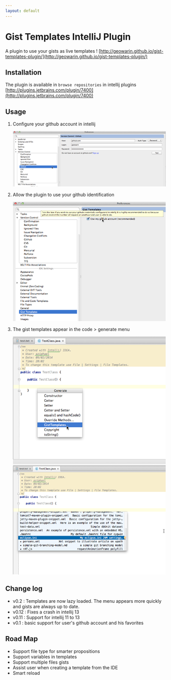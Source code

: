 ```yaml
---
layout: default
---
```


# Gist Templates IntelliJ Plugin

A plugin to use your gists as live templates !
[http://geowarin.github.io/gist-templates-plugin/](http://geowarin.github.io/gist-templates-plugin/)

## Installation

The plugin is available in `browse repositories` in intellij plugins
[http://plugins.jetbrains.com/plugin/7400](http://plugins.jetbrains.com/plugin/7400)

## Usage

1. Configure your github account in intellij

	![image](images/github-settings.png)

2. Allow the plugin to use your github identification

	![image](images/plugin-settings.png)

3. The gist templates appear in the code > generate menu

	![image](images/generate.png)
	![image](images/templates.png)

## Change log

* v0.2 : Templates are now lazy loaded. The menu appears more quickly and gists are always up to date.
* v0.12 : Fixes a crash in intellij 13
* v0.11 : Support for intellij 11 to 13
* v0.1 : basic support for user's github account and his favorites


## Road Map

* Support file type for smarter propositions
* Support variables in templates
* Support multiple files gists
* Assist user when creating a template from the IDE
* Smart reload